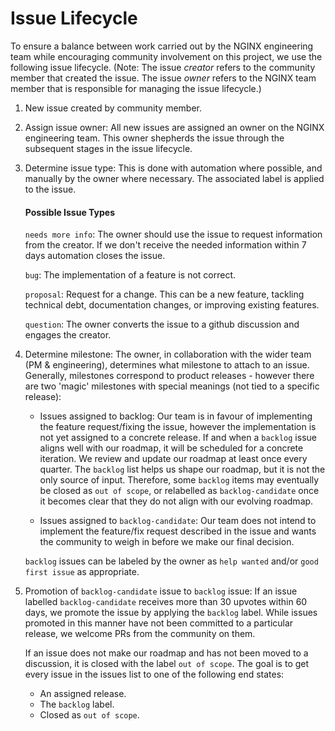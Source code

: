 # Issue Lifecycle

To ensure a balance between work carried out by the NGINX engineering team while encouraging community involvement on this project, we use the following issue lifecycle. (Note: The issue *creator* refers to the community member that created the issue. The issue *owner* refers to the NGINX team member that is responsible for managing the issue lifecycle.)

1. New issue created by community member.


2. Assign issue owner: All new issues are assigned an owner on the NGINX engineering team. This owner shepherds the issue through the subsequent stages in the issue lifecycle.


3. Determine issue type: This is done with automation where possible, and manually by the owner where necessary. The associated label is applied to the issue.
   #### Possible Issue Types
   `needs more info`: The owner should use the issue to request information from the creator. If we don't receive the needed information within 7 days automation closes the issue.

   `bug`: The implementation of a feature is not correct.

   `proposal`: Request for a change. This can be a new feature, tackling technical debt, documentation changes, or improving existing features.

   `question`: The owner converts the issue to a github discussion and engages the creator.


4. Determine milestone: The owner, in collaboration with the wider team (PM & engineering), determines what milestone to attach to an issue. Generally, milestones correspond to product releases - however there are two 'magic' milestones with special meanings (not tied to a specific release):

   - Issues assigned to backlog: Our team is in favour of implementing the feature request/fixing the issue, however the implementation is not yet assigned to a concrete release. If and when a `backlog` issue aligns well with our roadmap, it will be scheduled for a concrete iteration. We review and update our roadmap at least once every quarter. The `backlog` list helps us shape our roadmap, but it is not the only source of input. Therefore, some `backlog` items may eventually be closed as `out of scope`, or relabelled as `backlog-candidate` once it becomes clear that they do not align with our evolving roadmap.

   - Issues assigned to `backlog-candidate`: Our team does not intend to implement the feature/fix request described in the issue and wants the community to weigh in before we make our final decision.

    `backlog` issues can be labeled by the owner as `help wanted` and/or `good first issue` as appropriate.


5. Promotion of `backlog-candidate` issue to `backlog` issue: If an issue labelled `backlog-candidate` receives more than 30 upvotes within 60 days, we promote the issue by applying the `backlog` label. While issues promoted in this manner have not been committed to a particular release, we welcome PRs from the community on them.

   If an issue does not make our roadmap and has not been moved to a discussion, it is closed with the label `out of scope`. The goal is to get every issue in the issues list to one of the following end states:

   - An assigned release.
   - The `backlog` label.
   - Closed as `out of scope`.
